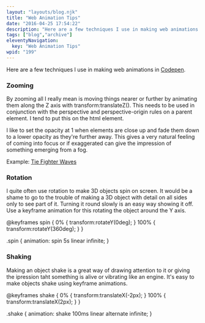 ```yaml
---
layout: "layouts/blog.njk"
title: "Web Animation Tips"
date: "2016-04-25 17:54:22"
description: "Here are a few techniques I use in making web animations in <a href="https://codepen"
tags: ["blog","archive"]
eleventyNavigation:
  key: "Web Animation Tips"
wpid: "199"
---
```

Here are a few techniques I use in making web animations in <a href="https://codepen.io/chris22smith" target="_blank">Codepen</a>.
<h3>Zooming</h3>
By zooming all I really mean is moving things nearer or further by animating them along the Z axis with transform:translateZ(). This needs to be used in conjunction with the perspective and perspective-origin rules on a parent element. I tend to put this on the html element.

I like to set the opacity at 1 when elements are close up and fade them down to a lower opacity as they're further away. This gives a very natural feeling of coming into focus or if exaggerated can give the impression of something emerging from a fog.

Example: <a href="http://codepen.io/chris22smith/pen/BKaWBd" target="_blank">Tie Fighter Waves</a>
<h3>Rotation</h3>
I quite often use rotation to make 3D objects spin on screen. It would be a shame to go to the trouble of making a 3D object with detail on all sides only to see part of it. Turning it round slowly is an easy way showing it off. Use a keyframe animation for this rotating the object around the Y axis.

@keyframes spin {
0% { transform:rotateY(0deg); }
100% { transform:rotateY(360deg); }
}

.spin { animation: spin 5s linear infinite; }
<h3>Shaking</h3>
Making an object shake is a great way of drawing attention to it or giving the ipression taht something is alive or vibrating like an engine. It's easy to make objects shake using keyframe animations.

@keyframes shake {
0% { transform:translateX(-2px); }
100% { transform:translateX(2px); }
}

.shake { animation: shake 100ms linear alternate infinite; }